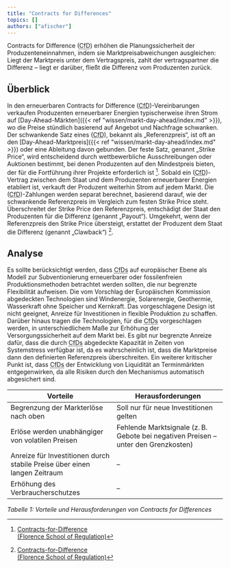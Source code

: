 ```yaml
---
title: "Contracts for Differences"
topics: []
authors: ["afischer"]
---
```


Contracts for Difference (<abbr title="Contracts for Differnce">CfD</abbr>) erhöhen die Planungssicherheit der Produzenteneinnahmen, indem sie Marktpreisabweichungen ausgleichen: Liegt der Marktpreis unter dem Vertragspreis, zahlt der vertragspartner die Differenz – liegt er darüber, fließt die Differenz vom Produzenten zurück.

## Überblick
In den erneuerbaren Contracts for Difference (<abbr title="Contracts for Differnce">CfD</abbr>)-Vereinbarungen verkaufen Produzenten erneuerbarer Energien typischerweise ihren Strom auf [Day-Ahead-Märkten]({{< ref "wissen/markt-day-ahead/index.md" >}}), wo die Preise stündlich basierend auf Angebot und Nachfrage schwanken. Der schwankende Satz eines (<abbr title="Contracts for Differnce">CfD</abbr>), bekannt als „Referenzpreis“, ist oft an den [Day-Ahead-Marktpreis]({{< ref "wissen/markt-day-ahead/index.md" >}}) oder eine Ableitung davon gebunden. Der feste Satz, genannt „Strike Price“, wird entscheidend durch wettbewerbliche Ausschreibungen oder Auktionen bestimmt, bei denen Produzenten auf den Mindestpreis bieten, der für die Fortführung ihrer Projekte erforderlich ist [^1].
Sobald ein (<abbr title="Contracts for Differnce">CfD</abbr>)-Vertrag zwischen dem Staat und dem Produzenten erneuerbarer Energien etabliert ist, verkauft der Produzent weiterhin Strom auf jedem Markt. Die (<abbr title="Contracts for Differnce">CfD</abbr>)-Zahlungen werden separat berechnet, basierend darauf, wie der schwankende Referenzpreis im Vergleich zum festen Strike Price steht. Überschreitet der Strike Price den Referenzpreis, entschädigt der Staat den Produzenten für die Differenz (genannt „Payout“). Umgekehrt, wenn der Referenzpreis den Strike Price übersteigt, erstattet der Produzent dem Staat die Differenz (genannt „Clawback“) [^1].

## Analyse
Es sollte berücksichtigt werden, dass <abbr title="Contracts for Differences">CfDs</abbr> auf europäischer Ebene als Modell zur Subventionierung erneuerbarer oder fossilenfreien Produktionsmethoden betrachtet werden sollten, die nur begrenzte Flexibilität aufweisen. Die vom Vorschlag der Europäischen Kommission abgedeckten Technologien sind Windenergie, Solarenergie, Geothermie, Wasserkraft ohne Speicher und Kernkraft. Das vorgeschlagene Design ist nicht geeignet, Anreize für Investitionen in flexible Produktion zu schaffen. Darüber hinaus tragen die Technologien, für die <abbr title="Contracts for Differences">CfDs</abbr> vorgeschlagen werden, in unterschiedlichem Maße zur Erhöhung der Versorgungssicherheit auf dem Markt bei. Es gibt nur begrenzte Anreize dafür, dass die durch <abbr title="Contracts for Differences">CfDs</abbr> abgedeckte Kapazität in Zeiten von Systemstress verfügbar ist, da es wahrscheinlich ist, dass die Marktpreise dann den definierten Referenzpreis überschreiten. Ein weiterer kritischer Punkt ist, dass <abbr title="Contracts for Differences">CfDs</abbr> der Entwicklung von Liquidität an Terminmärkten entgegenwirken, da alle Risiken durch den Mechanismus automatisch abgesichert sind.


| **Vorteile**                                                         | **Herausforderungen**                                                         |
|----------------------------------------------------------------------|--------------------------------------------------------------------------------|
| Begrenzung der Markterlöse nach oben                                 | Soll nur für neue Investitionen gelten                                        |
| Erlöse werden unabhängiger von volatilen Preisen                     | Fehlende Marktsignale (z. B. Gebote bei negativen Preisen – unter den Grenzkosten) |
| Anreize für Investitionen durch stabile Preise über einen langen Zeitraum | –                                                                              |
| Erhöhung des Verbraucherschutzes                                     | –                                                                              |

*Tabelle 1: Vorteile und Herausforderungen von Contracts for Differences*


<!-- Fußnoten -->

[^1]: [Contracts-for-Difference  
(Florence School of Regulation)](https://fsr.eui.eu/contracts-for-difference/)

